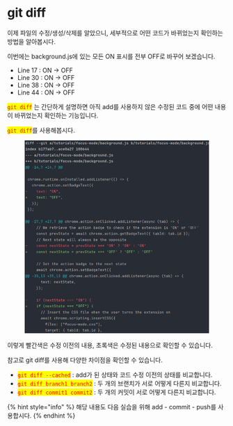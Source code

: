 # git diff

이제 파일의 수정/생성/삭제를 알았으니, 세부적으로 어떤 코드가 바뀌었는지 확인하는 방법을 알아봅시다.

이번에는 background.js에 있는 모든 ON 표시를 전부 OFF로 바꾸어 보겠습니다.

* Line 17 : ON → OFF
* Line 30 : ON → OFF
* Line 38 : ON → OFF
* Line 44 : ON → OFF

<mark style="color:red;">`git diff`</mark> 는 간단하게 설명하면 아직 add를 사용하지 않은 수정된 코드 중에 어떤 내용이 바뀌었는지 확인하는 기능입니다.

<mark style="color:red;">`git diff`</mark>를 사용해봅시다.

<figure><img src="../.gitbook/assets/image (3) (3).png" alt=""><figcaption></figcaption></figure>

이렇게 빨간색은 수정 이전의 내용, 초록색은 수정된 내용으로 확인할 수 있습니다.

참고로 git diff를 사용해 다양한 차이점을 확인할 수 있습니다.

* <mark style="color:red;">`git diff --cached`</mark> : add가 된 상태와 코드 수정 이전의 상태를 비교합니다.
* <mark style="color:red;">`git diff branch1 branch2`</mark> : 두 개의 브랜치가 서로 어떻게 다른지 비교합니다.
* <mark style="color:red;">`git diff commit1 commit2`</mark> : 두 개의 커밋이 서로 어떻게 다른지 비교합니다.



{% hint style="info" %}
해당 내용도 다음 실습을 위해 add - commit - push를 사용합시다.
{% endhint %}

